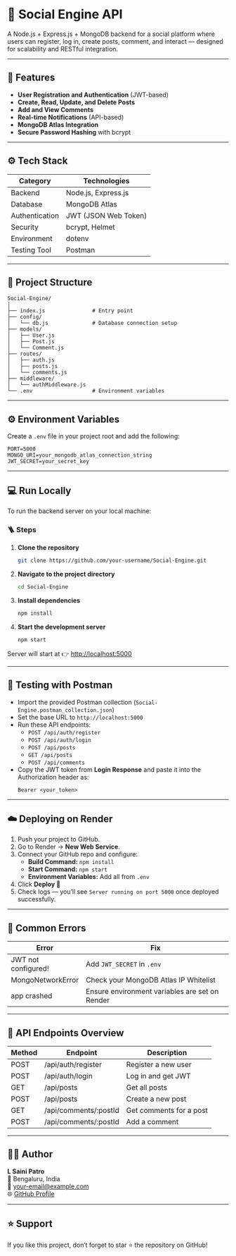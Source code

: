 # 🚀 Social Engine API

A Node.js + Express.js + MongoDB backend for a social platform where users can register, log in, create posts, comment, and interact — designed for scalability and RESTful integration.

---

## 🧩 Features

- **User Registration and Authentication** (JWT-based)
- **Create, Read, Update, and Delete Posts**
- **Add and View Comments**
- **Real-time Notifications** (API-based)
- **MongoDB Atlas Integration**
- **Secure Password Hashing** with bcrypt

---

## ⚙️ Tech Stack

| Category        | Technologies                 |
|-----------------|-----------------------------|
| Backend         | Node.js, Express.js          |
| Database        | MongoDB Atlas                |
| Authentication  | JWT (JSON Web Token)         |
| Security        | bcrypt, Helmet               |
| Environment     | dotenv                       |
| Testing Tool    | Postman                      |

---

## 📁 Project Structure

```
Social-Engine/
│
├── index.js               # Entry point
├── config/
│   └── db.js              # Database connection setup
├── models/
│   ├── User.js
│   ├── Post.js
│   └── Comment.js
├── routes/
│   ├── auth.js
│   ├── posts.js
│   └── comments.js
├── middleware/
│   └── authMiddleware.js
└── .env                   # Environment variables
```

---

## ⚙️ Environment Variables

Create a `.env` file in your project root and add the following:

```
PORT=5000
MONGO_URI=your_mongodb_atlas_connection_string
JWT_SECRET=your_secret_key
```

---

## 💻 Run Locally

To run the backend server on your local machine:

### 🪜 Steps

1. **Clone the repository**
    ```sh
    git clone https://github.com/your-username/Social-Engine.git
    ```

2. **Navigate to the project directory**
    ```sh
    cd Social-Engine
    ```

3. **Install dependencies**
    ```sh
    npm install
    ```

4. **Start the development server**
    ```sh
    npm start
    ```

Server will start at 👉 [http://localhost:5000](http://localhost:5000)

---

## 🧠 Testing with Postman

- Import the provided Postman collection (`Social-Engine.postman_collection.json`)
- Set the base URL to `http://localhost:5000`
- Run these API endpoints:
    - `POST /api/auth/register`
    - `POST /api/auth/login`
    - `POST /api/posts`
    - `GET /api/posts`
    - `POST /api/comments`
- Copy the JWT token from **Login Response** and paste it into the Authorization header as:
    ```
    Bearer <your_token>
    ```

---

## ☁️ Deploying on Render

1. Push your project to GitHub.
2. Go to Render → **New Web Service**.
3. Connect your GitHub repo and configure:
    - **Build Command:** `npm install`
    - **Start Command:** `npm start`
    - **Environment Variables:** Add all from `.env`
4. Click **Deploy 🚀**
5. Check logs — you’ll see `Server running on port 5000` once deployed successfully.

---

## 🔐 Common Errors

| Error               | Fix                                         |
|---------------------|---------------------------------------------|
| JWT not configured! | Add `JWT_SECRET` in `.env`                  |
| MongoNetworkError   | Check your MongoDB Atlas IP Whitelist       |
| app crashed         | Ensure environment variables are set on Render |

---

## 🧾 API Endpoints Overview

| Method | Endpoint                 | Description              |
|--------|--------------------------|--------------------------|
| POST   | /api/auth/register       | Register a new user      |
| POST   | /api/auth/login          | Log in and get JWT       |
| GET    | /api/posts               | Get all posts            |
| POST   | /api/posts               | Create a new post        |
| GET    | /api/comments/:postId    | Get comments for a post  |
| POST   | /api/comments/:postId    | Add a comment            |

---

## 🧑‍💻 Author

**L Saini Patro**  
📍 Bengaluru, India  
📧 [your-email@example.com](mailto:your-email@example.com)  
🌐 [GitHub Profile](https://github.com/Sa1385)  

---

## ⭐ Support

If you like this project, don’t forget to star ⭐ the repository on GitHub!
